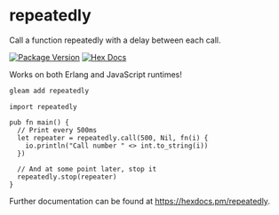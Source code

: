 # repeatedly

Call a function repeatedly with a delay between each call.

[![Package Version](https://img.shields.io/hexpm/v/repeatedly)](https://hex.pm/packages/repeatedly)
[![Hex Docs](https://img.shields.io/badge/hex-docs-ffaff3)](https://hexdocs.pm/repeatedly/)

Works on both Erlang and JavaScript runtimes!

```sh
gleam add repeatedly
```
```gleam
import repeatedly

pub fn main() {
  // Print every 500ms
  let repeater = repeatedly.call(500, Nil, fn(i) {
    io.println("Call number " <> int.to_string(i))
  })

  // And at some point later, stop it
  repeatedly.stop(repeater)
}
```

Further documentation can be found at <https://hexdocs.pm/repeatedly>.

